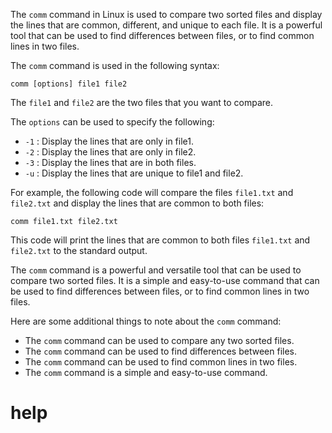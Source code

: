 The `comm` command in Linux is used to compare two sorted files and display the lines that are common, different, and unique to each file. It is a powerful tool that can be used to find differences between files, or to find common lines in two files.

The `comm` command is used in the following syntax:

```
comm [options] file1 file2
```

The `file1` and `file2` are the two files that you want to compare.

The `options` can be used to specify the following:

* `-1` : Display the lines that are only in file1.
* `-2` : Display the lines that are only in file2.
* `-3` : Display the lines that are in both files.
* `-u` : Display the lines that are unique to file1 and file2.

For example, the following code will compare the files `file1.txt` and `file2.txt` and display the lines that are common to both files:

```
comm file1.txt file2.txt
```

This code will print the lines that are common to both files `file1.txt` and `file2.txt` to the standard output.

The `comm` command is a powerful and versatile tool that can be used to compare two sorted files. It is a simple and easy-to-use command that can be used to find differences between files, or to find common lines in two files.

Here are some additional things to note about the `comm` command:

* The `comm` command can be used to compare any two sorted files.
* The `comm` command can be used to find differences between files.
* The `comm` command can be used to find common lines in two files.
* The `comm` command is a simple and easy-to-use command.





# help 

```

```

